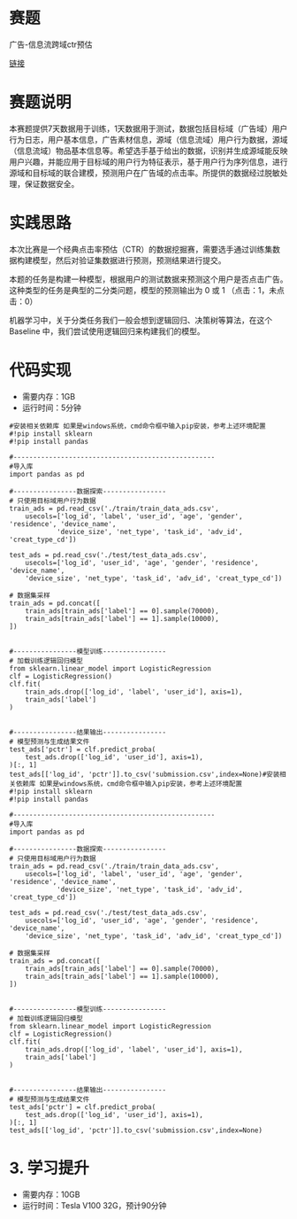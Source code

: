 # 赛题
广告-信息流跨域ctr预估

[链接](https://developer.huawei.com/consumer/cn/activity/starAI2022/algo/competition.html#/preliminary/info/006/introduction)

# 赛题说明
本赛题提供7天数据用于训练，1天数据用于测试，数据包括目标域（广告域）用户行为日志，用户基本信息，广告素材信息，源域（信息流域）用户行为数据，源域（信息流域）物品基本信息等。希望选手基于给出的数据，识别并生成源域能反映用户兴趣，并能应用于目标域的用户行为特征表示，基于用户行为序列信息，进行源域和目标域的联合建模，预测用户在广告域的点击率。所提供的数据经过脱敏处理，保证数据安全。

# 实践思路
本次比赛是一个经典点击率预估（CTR）的数据挖掘赛，需要选手通过训练集数据构建模型，然后对验证集数据进行预测，预测结果进行提交。

本题的任务是构建一种模型，根据用户的测试数据来预测这个用户是否点击广告。这种类型的任务是典型的二分类问题，模型的预测输出为 0 或 1 （点击：1，未点击：0）

机器学习中，关于分类任务我们一般会想到逻辑回归、决策树等算法，在这个 Baseline 中，我们尝试使用逻辑回归来构建我们的模型。

# 代码实现
- 需要内存：1GB
- 运行时间：5分钟

```
#安装相关依赖库 如果是windows系统，cmd命令框中输入pip安装，参考上述环境配置
#!pip install sklearn
#!pip install pandas

#---------------------------------------------------
#导入库
import pandas as pd

#----------------数据探索----------------
# 只使用目标域用户行为数据
train_ads = pd.read_csv('./train/train_data_ads.csv',
    usecols=['log_id', 'label', 'user_id', 'age', 'gender', 'residence', 'device_name',
            'device_size', 'net_type', 'task_id', 'adv_id', 'creat_type_cd'])

test_ads = pd.read_csv('./test/test_data_ads.csv',
    usecols=['log_id', 'user_id', 'age', 'gender', 'residence', 'device_name',
    'device_size', 'net_type', 'task_id', 'adv_id', 'creat_type_cd'])
    
# 数据集采样  
train_ads = pd.concat([
    train_ads[train_ads['label'] == 0].sample(70000),
    train_ads[train_ads['label'] == 1].sample(10000),
])


#----------------模型训练----------------
# 加载训练逻辑回归模型
from sklearn.linear_model import LogisticRegression
clf = LogisticRegression()
clf.fit(
    train_ads.drop(['log_id', 'label', 'user_id'], axis=1),
    train_ads['label']
)


#----------------结果输出----------------
# 模型预测与生成结果文件
test_ads['pctr'] = clf.predict_proba(
    test_ads.drop(['log_id', 'user_id'], axis=1),
)[:, 1]
test_ads[['log_id', 'pctr']].to_csv('submission.csv',index=None)#安装相关依赖库 如果是windows系统，cmd命令框中输入pip安装，参考上述环境配置
#!pip install sklearn
#!pip install pandas

#---------------------------------------------------
#导入库
import pandas as pd

#----------------数据探索----------------
# 只使用目标域用户行为数据
train_ads = pd.read_csv('./train/train_data_ads.csv',
    usecols=['log_id', 'label', 'user_id', 'age', 'gender', 'residence', 'device_name',
            'device_size', 'net_type', 'task_id', 'adv_id', 'creat_type_cd'])

test_ads = pd.read_csv('./test/test_data_ads.csv',
    usecols=['log_id', 'user_id', 'age', 'gender', 'residence', 'device_name',
    'device_size', 'net_type', 'task_id', 'adv_id', 'creat_type_cd'])
    
# 数据集采样  
train_ads = pd.concat([
    train_ads[train_ads['label'] == 0].sample(70000),
    train_ads[train_ads['label'] == 1].sample(10000),
])


#----------------模型训练----------------
# 加载训练逻辑回归模型
from sklearn.linear_model import LogisticRegression
clf = LogisticRegression()
clf.fit(
    train_ads.drop(['log_id', 'label', 'user_id'], axis=1),
    train_ads['label']
)


#----------------结果输出----------------
# 模型预测与生成结果文件
test_ads['pctr'] = clf.predict_proba(
    test_ads.drop(['log_id', 'user_id'], axis=1),
)[:, 1]
test_ads[['log_id', 'pctr']].to_csv('submission.csv',index=None)
```

# 3. 学习提升
- 需要内存：10GB
- 运行时间：Tesla V100 32G，预计90分钟


